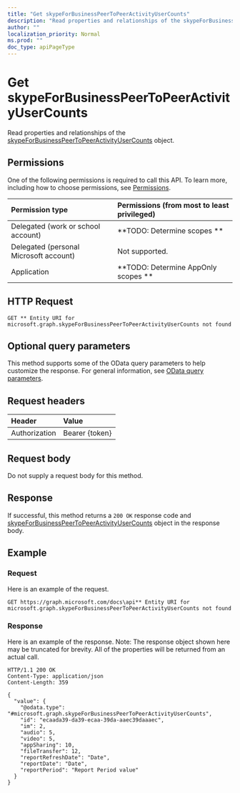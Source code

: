 ```yaml
---
title: "Get skypeForBusinessPeerToPeerActivityUserCounts"
description: "Read properties and relationships of the skypeForBusinessPeerToPeerActivityUserCounts object."
author: ""
localization_priority: Normal
ms.prod: ""
doc_type: apiPageType
---
```


# Get skypeForBusinessPeerToPeerActivityUserCounts

Read properties and relationships of the [skypeForBusinessPeerToPeerActivityUserCounts](../resources/skypeforbusinesspeertopeeractivityusercounts.md) object.

## Permissions
One of the following permissions is required to call this API. To learn more, including how to choose permissions, see [Permissions](/concepts/permissions-reference.md).

|Permission type|Permissions (from most to least privileged)|
|:---|:---|
|Delegated (work or school account)|**TODO: Determine scopes **|
|Delegated (personal Microsoft account)|Not supported.|
|Application|**TODO: Determine AppOnly scopes **|

## HTTP Request
<!-- {
  "blockType": "ignored"
}
-->
``` http
GET ** Entity URI for microsoft.graph.skypeForBusinessPeerToPeerActivityUserCounts not found
```

## Optional query parameters
This method supports some of the OData query parameters to help customize the response. For general information, see [OData query parameters](/graph/query-parameters).

## Request headers
|Header|Value|
|:---|:---|
|Authorization|Bearer {token}|

## Request body
Do not supply a request body for this method.

## Response
If successful, this method returns a `200 OK` response code and [skypeForBusinessPeerToPeerActivityUserCounts](../resources/skypeforbusinesspeertopeeractivityusercounts.md) object in the response body.

## Example

### Request
Here is an example of the request.
<!-- {
  "blockType": "request",
  "name": "get_skypeforbusinesspeertopeeractivityusercounts"
}
-->
``` http
GET https://graph.microsoft.com/docs\api** Entity URI for microsoft.graph.skypeForBusinessPeerToPeerActivityUserCounts not found
```

### Response
Here is an example of the response. Note: The response object shown here may be truncated for brevity. All of the properties will be returned from an actual call.
<!-- {
  "blockType": "response",
  "truncated": true,
  "@odata.type": "microsoft.graph.skypeForBusinessPeerToPeerActivityUserCounts"
}
-->
``` http
HTTP/1.1 200 OK
Content-Type: application/json
Content-Length: 359

{
  "value": {
    "@odata.type": "#microsoft.graph.skypeForBusinessPeerToPeerActivityUserCounts",
    "id": "ecaada39-da39-ecaa-39da-aaec39daaaec",
    "im": 2,
    "audio": 5,
    "video": 5,
    "appSharing": 10,
    "fileTransfer": 12,
    "reportRefreshDate": "Date",
    "reportDate": "Date",
    "reportPeriod": "Report Period value"
  }
}
```

